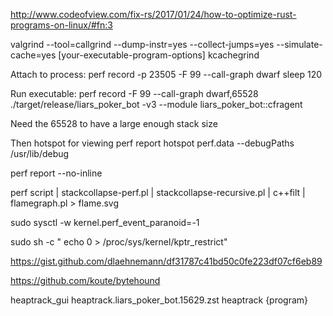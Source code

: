 <http://www.codeofview.com/fix-rs/2017/01/24/how-to-optimize-rust-programs-on-linux/#fn:3>

valgrind --tool=callgrind --dump-instr=yes --collect-jumps=yes --simulate-cache=yes <path-to-your-executable> [your-executable-program-options]
kcachegrind

Attach to process:
perf record -p 23505 -F 99 --call-graph dwarf sleep 120

Run executable:
perf record -F 99 --call-graph dwarf,65528 ./target/release/liars_poker_bot -v3 --module liars_poker_bot::cfragent

Need the 65528 to have a large enough stack size


Then hotspot for viewing perf report
hotspot perf.data --debugPaths /usr/lib/debug

 perf report --no-inline

 perf script | stackcollapse-perf.pl | stackcollapse-recursive.pl | c++filt | flamegraph.pl > flame.svg

sudo sysctl -w kernel.perf_event_paranoid=-1


sudo sh -c " echo 0 > /proc/sys/kernel/kptr_restrict"


 https://gist.github.com/dlaehnemann/df31787c41bd50c0fe223df07cf6eb89

 https://github.com/koute/bytehound

 heaptrack_gui heaptrack.liars_poker_bot.15629.zst
 heaptrack {program}